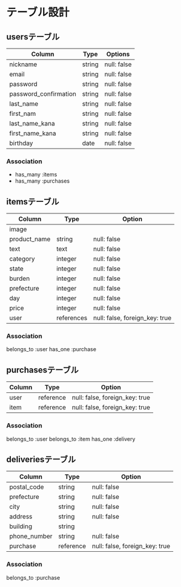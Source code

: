 # テーブル設計

## usersテーブル

| Column                | Type    | Options     |
| --------------------- | ------- | ----------- |
| nickname              | string  | null: false |
| email                 | string  | null: false |
| password              | string  | null: false |
| password_confirmation | string  | null: false |
| last_name             | string  | null: false |
| first_nam             | string  | null: false |
| last_name_kana        | string  | null: false |
| first_name_kana       | string  | null: false |
| birthday              | date    | null: false |

### Association

- has_many :items
- has_many :purchases


## itemsテーブル

| Column       | Type       | Option                         |
| ------------ | ---------- | ------------------------------ |
| image        |            |                                |
| product_name | string     | null: false                    |
| text         | text       | null: false                    |
| category     | integer    | null: false                    |
| state        | integer    | null: false                    |
| burden       | integer    | null: false                    |
| prefecture   | integer    | null: false                    | 
| day          | integer    | null: false                    |
| price        | integer    | null: false                    |
| user         | references | null: false, foreign_key: true |

### Association

belongs_to :user
has_one :purchase

## purchasesテーブル

| Column              | Type      | Option                         |
| ------------------- | --------- | ------------------------------ |
| user                | reference | null: false, foreign_key: true |
| item                | reference | null: false, foreign_key: true |

### Association

belongs_to :user
belongs_to :item
has_one :delivery

## deliveriesテーブル

| Column       | Type      | Option                         |
| ------------ | --------- | ------------------------------ |
| postal_code  | string    | null: false                    |
| prefecture   | string    | null: false                    |
| city         | string    | null: false                    |
| address      | string    | null: false                    |
| building     | string    |                                |
| phone_number | string    | null: false                    |
| purchase     | reference | null: false, foreign_key: true |

### Association

belongs_to :purchase
